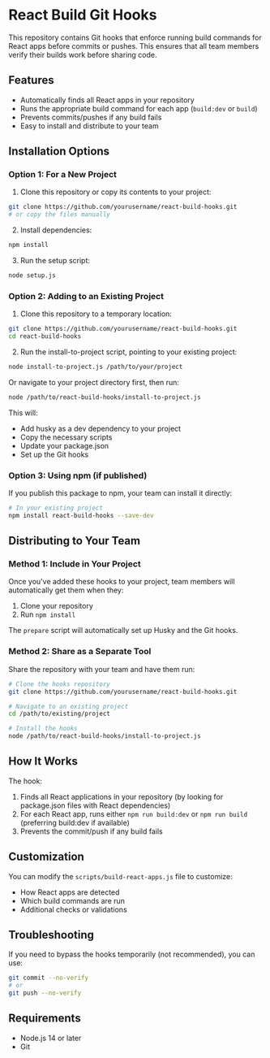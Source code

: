 # React Build Git Hooks

This repository contains Git hooks that enforce running build commands for React apps before commits or pushes. This ensures that all team members verify their builds work before sharing code.

## Features

- Automatically finds all React apps in your repository
- Runs the appropriate build command for each app (`build:dev` or `build`)
- Prevents commits/pushes if any build fails
- Easy to install and distribute to your team

## Installation Options

### Option 1: For a New Project

1. Clone this repository or copy its contents to your project:

```bash
git clone https://github.com/yourusername/react-build-hooks.git
# or copy the files manually
```

2. Install dependencies:

```bash
npm install
```

3. Run the setup script:

```bash
node setup.js
```

### Option 2: Adding to an Existing Project

1. Clone this repository to a temporary location:

```bash
git clone https://github.com/yourusername/react-build-hooks.git
cd react-build-hooks
```

2. Run the install-to-project script, pointing to your existing project:

```bash
node install-to-project.js /path/to/your/project
```

Or navigate to your project directory first, then run:

```bash
node /path/to/react-build-hooks/install-to-project.js
```

This will:
- Add husky as a dev dependency to your project
- Copy the necessary scripts
- Update your package.json
- Set up the Git hooks

### Option 3: Using npm (if published)

If you publish this package to npm, your team can install it directly:

```bash
# In your existing project
npm install react-build-hooks --save-dev
```

## Distributing to Your Team

### Method 1: Include in Your Project

Once you've added these hooks to your project, team members will automatically get them when they:

1. Clone your repository
2. Run `npm install`

The `prepare` script will automatically set up Husky and the Git hooks.

### Method 2: Share as a Separate Tool

Share the repository with your team and have them run:

```bash
# Clone the hooks repository
git clone https://github.com/yourusername/react-build-hooks.git

# Navigate to an existing project
cd /path/to/existing/project

# Install the hooks
node /path/to/react-build-hooks/install-to-project.js
```

## How It Works

The hook:
1. Finds all React applications in your repository (by looking for package.json files with React dependencies)
2. For each React app, runs either `npm run build:dev` or `npm run build` (preferring build:dev if available)
3. Prevents the commit/push if any build fails

## Customization

You can modify the `scripts/build-react-apps.js` file to customize:
- How React apps are detected
- Which build commands are run
- Additional checks or validations

## Troubleshooting

If you need to bypass the hooks temporarily (not recommended), you can use:

```bash
git commit --no-verify
# or
git push --no-verify
```

## Requirements

- Node.js 14 or later
- Git
